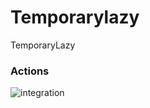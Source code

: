 # Temporarylazy
TemporaryLazy


### Actions

![integration](https://github.com/Nivaes/Nivaes.TemporaryLazy/workflows/integration/badge.svg)

